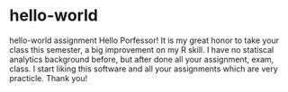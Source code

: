 # hello-world
hello-world assignment
Hello Porfessor!
It is my great honor to take your class this semester, a big improvement on my R skill. I have no statiscal analytics background before, but after done all your assignment, exam, class. I start liking this software and all your assignments which are very practicle.
Thank you!
